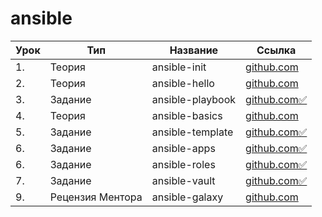 # ansible

| Урок | Тип              | Название         | Ссылка                            |
| ---- | ---------------- | ---------------- | --------------------------------- |
| 1.   | Теория           | ansible-init     | [github.com](./ansible-init/)     |
| 2.   | Теория           | ansible-hello    | [github.com](./ansible-hello/)    |
| 3.   | Задание          | ansible-playbook | [github.com✅](https://github.com/ExclusiveByGoD/ansible_TO/commit/a8a39059a906051b4765787e745ba6696c8479b5)    |
| 4.   | Теория           | ansible-basics   | [github.com](./ansible-basics/)   |
| 5.   | Задание          | ansible-template | [github.com✅](https://github.com/ExclusiveByGoD/ansible_TO/tree/a0291bda1c24700599eb24e9cbadf822d233740c) |
| 6.   | Задание          | ansible-apps     | [github.com✅](https://github.com/ExclusiveByGoD/ansible_TO/tree/de428f4fe9b4686142b6250338bfdadda32744dd)     |
| 6.   | Задание          | ansible-roles    | [github.com✅](https://github.com/ExclusiveByGoD/ansible_TO/tree/3deb9572284e3bdf3db81741fc9dc2b08cea8ca5)    |
| 7.   | Задание          | ansible-vault    | [github.com✅](https://github.com/ExclusiveByGoD/ansible_TO/tree/02d467591fe0a4cfcc04c5c95cec5a1f11ba7476)    |
| 9.   | Рецензия Ментора | ansible-galaxy   | [github.com](./ansible-galaxy/)   |
